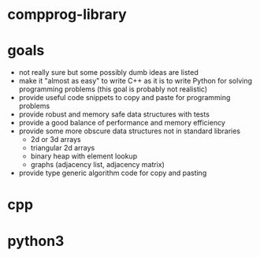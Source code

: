 # compprog-library

# goals

- not really sure but some possibly dumb ideas are listed
- make it "almost as easy" to write C++ as it is to write Python for solving
programming problems (this goal is probably not realistic)
- provide useful code snippets to copy and paste for programming problems
- provide robust and memory safe data structures with tests
- provide a good balance of performance and memory efficiency
- provide some more obscure data structures not in standard libraries
  - 2d or 3d arrays
  - triangular 2d arrays
  - binary heap with element lookup
  - graphs (adjacency list, adjacency matrix)
- provide type generic algorithm code for copy and pasting

# cpp

# python3
